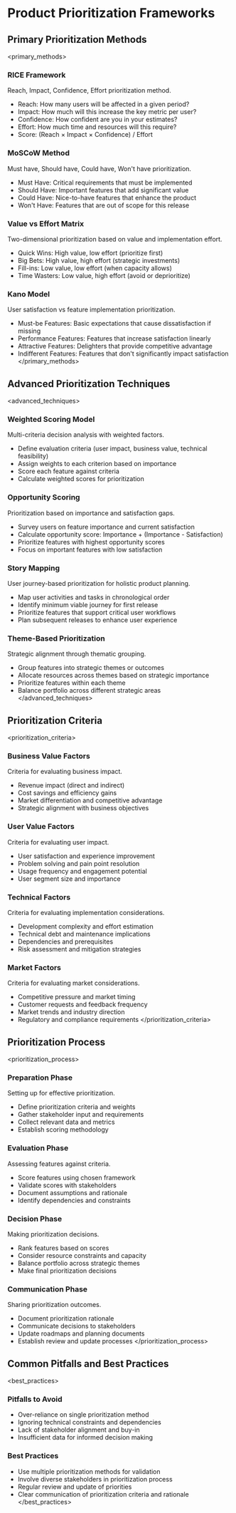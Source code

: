 # Product Prioritization Frameworks

## Primary Prioritization Methods

<primary_methods>

### RICE Framework

Reach, Impact, Confidence, Effort prioritization method.

- Reach: How many users will be affected in a given period?
- Impact: How much will this increase the key metric per user?
- Confidence: How confident are you in your estimates?
- Effort: How much time and resources will this require?
- Score: (Reach × Impact × Confidence) / Effort

### MoSCoW Method

Must have, Should have, Could have, Won't have prioritization.

- Must Have: Critical requirements that must be implemented
- Should Have: Important features that add significant value
- Could Have: Nice-to-have features that enhance the product
- Won't Have: Features that are out of scope for this release

### Value vs Effort Matrix

Two-dimensional prioritization based on value and implementation effort.

- Quick Wins: High value, low effort (prioritize first)
- Big Bets: High value, high effort (strategic investments)
- Fill-ins: Low value, low effort (when capacity allows)
- Time Wasters: Low value, high effort (avoid or deprioritize)

### Kano Model

User satisfaction vs feature implementation prioritization.

- Must-be Features: Basic expectations that cause dissatisfaction if missing
- Performance Features: Features that increase satisfaction linearly
- Attractive Features: Delighters that provide competitive advantage
- Indifferent Features: Features that don't significantly impact satisfaction
</primary_methods>

## Advanced Prioritization Techniques

<advanced_techniques>

### Weighted Scoring Model

Multi-criteria decision analysis with weighted factors.

- Define evaluation criteria (user impact, business value, technical feasibility)
- Assign weights to each criterion based on importance
- Score each feature against criteria
- Calculate weighted scores for prioritization

### Opportunity Scoring

Prioritization based on importance and satisfaction gaps.

- Survey users on feature importance and current satisfaction
- Calculate opportunity score: Importance + (Importance - Satisfaction)
- Prioritize features with highest opportunity scores
- Focus on important features with low satisfaction

### Story Mapping

User journey-based prioritization for holistic product planning.

- Map user activities and tasks in chronological order
- Identify minimum viable journey for first release
- Prioritize features that support critical user workflows
- Plan subsequent releases to enhance user experience

### Theme-Based Prioritization

Strategic alignment through thematic grouping.

- Group features into strategic themes or outcomes
- Allocate resources across themes based on strategic importance
- Prioritize features within each theme
- Balance portfolio across different strategic areas
</advanced_techniques>

## Prioritization Criteria

<prioritization_criteria>

### Business Value Factors

Criteria for evaluating business impact.

- Revenue impact (direct and indirect)
- Cost savings and efficiency gains
- Market differentiation and competitive advantage
- Strategic alignment with business objectives

### User Value Factors

Criteria for evaluating user impact.

- User satisfaction and experience improvement
- Problem solving and pain point resolution
- Usage frequency and engagement potential
- User segment size and importance

### Technical Factors

Criteria for evaluating implementation considerations.

- Development complexity and effort estimation
- Technical debt and maintenance implications
- Dependencies and prerequisites
- Risk assessment and mitigation strategies

### Market Factors

Criteria for evaluating market considerations.

- Competitive pressure and market timing
- Customer requests and feedback frequency
- Market trends and industry direction
- Regulatory and compliance requirements
</prioritization_criteria>

## Prioritization Process

<prioritization_process>

### Preparation Phase

Setting up for effective prioritization.

- Define prioritization criteria and weights
- Gather stakeholder input and requirements
- Collect relevant data and metrics
- Establish scoring methodology

### Evaluation Phase

Assessing features against criteria.

- Score features using chosen framework
- Validate scores with stakeholders
- Document assumptions and rationale
- Identify dependencies and constraints

### Decision Phase

Making prioritization decisions.

- Rank features based on scores
- Consider resource constraints and capacity
- Balance portfolio across strategic themes
- Make final prioritization decisions

### Communication Phase

Sharing prioritization outcomes.

- Document prioritization rationale
- Communicate decisions to stakeholders
- Update roadmaps and planning documents
- Establish review and update processes
</prioritization_process>

## Common Pitfalls and Best Practices

<best_practices>

### Pitfalls to Avoid

- Over-reliance on single prioritization method
- Ignoring technical constraints and dependencies
- Lack of stakeholder alignment and buy-in
- Insufficient data for informed decision making

### Best Practices

- Use multiple prioritization methods for validation
- Involve diverse stakeholders in prioritization process
- Regular review and update of priorities
- Clear communication of prioritization criteria and rationale
</best_practices>
